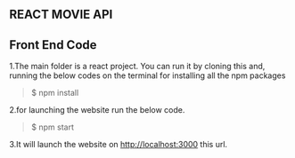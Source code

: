 ## **REACT MOVIE API**

## **Front End Code**

1.The main folder is a react project. You can run it by cloning this and, running the below codes on the terminal for installing all the npm packages

> \$ npm install

2.for launching the website run the below code.

> \$ npm start

3.It will launch the website on [http://localhost:3000](http://localhost:3000) this url.
